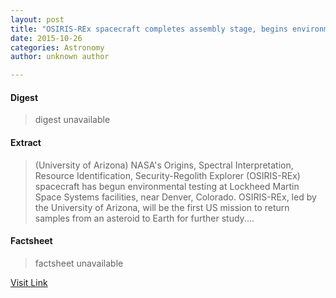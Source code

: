 ```yaml
---
layout: post
title: "OSIRIS-REx spacecraft completes assembly stage, begins environmental testing"
date: 2015-10-26
categories: Astronomy
author: unknown author

---
```



#### Digest
>digest unavailable

#### Extract
>(University of Arizona) NASA's Origins, Spectral Interpretation, Resource Identification, Security-Regolith Explorer (OSIRIS-REx) spacecraft has begun environmental testing at Lockheed Martin Space Systems facilities, near Denver, Colorado. OSIRIS-REx, led by the University of Arizona, will be the first US mission to return samples from an asteroid to Earth for further study....

#### Factsheet
>factsheet unavailable

[Visit Link](http://www.eurekalert.org/pub_releases/2015-10/uoa-osc102215.php)


